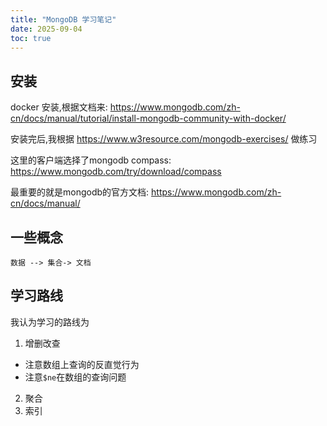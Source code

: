 ```yaml
---
title: "MongoDB 学习笔记"
date: 2025-09-04
toc: true
---
```


## 安装

docker 安装,根据文档来: https://www.mongodb.com/zh-cn/docs/manual/tutorial/install-mongodb-community-with-docker/

安装完后,我根据 https://www.w3resource.com/mongodb-exercises/ 做练习

这里的客户端选择了mongodb compass: https://www.mongodb.com/try/download/compass

最重要的就是mongodb的官方文档: https://www.mongodb.com/zh-cn/docs/manual/

## 一些概念

```
数据 --> 集合-> 文档
```

## 学习路线

我认为学习的路线为

1. 增删改查
  - 注意数组上查询的反直觉行为
  - 注意`$ne`在数组的查询问题
2. 聚合
3. 索引
